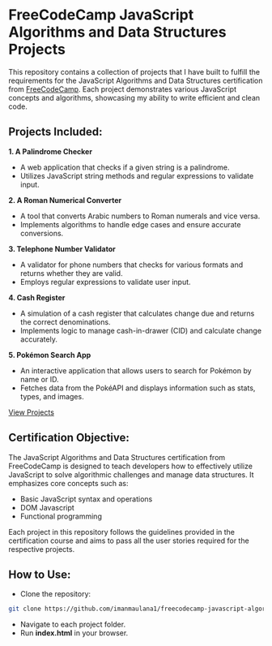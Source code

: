 # FreeCodeCamp JavaScript Algorithms and Data Structures Projects

This repository contains a collection of projects that I have built to fulfill the requirements for the JavaScript Algorithms and Data Structures certification from [FreeCodeCamp](https://www.freecodecamp.org/). Each project demonstrates various JavaScript concepts and algorithms, showcasing my ability to write efficient and clean code.

## Projects Included:

**1. A Palindrome Checker**

- A web application that checks if a given string is a palindrome.
- Utilizes JavaScript string methods and regular expressions to validate input.
  
**2. A Roman Numerical Converter**

- A tool that converts Arabic numbers to Roman numerals and vice versa.
- Implements algorithms to handle edge cases and ensure accurate conversions.

**3. Telephone Number Validator**

- A validator for phone numbers that checks for various formats and returns whether they are valid.
- Employs regular expressions to validate user input.

**4. Cash Register**

- A simulation of a cash register that calculates change due and returns the correct denominations.
- Implements logic to manage cash-in-drawer (CID) and calculate change accurately.

**5. Pokémon Search App**

- An interactive application that allows users to search for Pokémon by name or ID.
- Fetches data from the PokéAPI and displays information such as stats, types, and images.

[View Projects](https://www.freecodecamp.org/certification/imanmaulana119/javascript-algorithms-and-data-structures-v8)
  
## Certification Objective:
The JavaScript Algorithms and Data Structures certification from FreeCodeCamp is designed to teach developers how to effectively utilize JavaScript to solve algorithmic challenges and manage data structures. It emphasizes core concepts such as:

- Basic JavaScript syntax and operations
- DOM Javascript
- Functional programming

Each project in this repository follows the guidelines provided in the certification course and aims to pass all the user stories required for the respective projects.

## How to Use:
- Clone the repository:
```bash
git clone https://github.com/imanmaulana1/freecodecamp-javascript-algorithms.git
```
- Navigate to each project folder.
- Run **index.html** in your browser.
